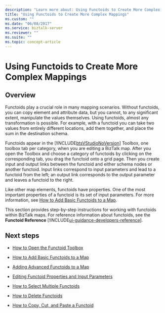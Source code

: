 ```yaml
---
description: "Learn more about: Using Functoids to Create More Complex Mappings"
title: "Using Functoids to Create More Complex Mappings"
ms.custom: ""
ms.date: "06/08/2017"
ms.service: biztalk-server
ms.reviewer: ""
ms.suite: ""
ms.topic: concept-article
---
```

# Using Functoids to Create More Complex Mappings

## Overview
Functoids play a crucial role in many mapping scenarios. Without functoids, you can copy element and attribute data, but you cannot, to any significant extent, manipulate the values themselves. Using functoids, almost any transformation is possible. For example, with a functoid you can take two values from entirely different locations, add them together, and place the sum in the destination schema.  
  
 Functoids appear in the [!INCLUDE[btsVStudioNoVersion](../includes/btsvstudionoversion-md.md)] Toolbox, one toolbox tab per category, when you are editing a BizTalk map. After you open the Toolbox and choose a category of functoids by clicking on the corresponding tab, you drag the functoid onto a grid page. Then you create input and output links between the functoid and either schema nodes or another functoid. Input links correspond to input parameters and lead to a functoid from the left; an output link corresponds to the output parameter and leaves a functoid to the right.  
  
 Like other map elements, functoids have properties. One of the most important properties of a functoid is its set of input parameters. For more information, see [How to Add Basic Functoids to a Map](../core/how-to-add-basic-functoids-to-a-map.md).  
  
 This section provides step-by-step instructions for working with functoids within BizTalk maps. For reference information about functoids, see the **Functoid Reference** [!INCLUDE[ui-guidance-developers-reference](../includes/ui-guidance-developers-reference.md)].
  
## Next steps 
  
-   [How to Open the Functoid Toolbox](../core/how-to-open-the-functoid-toolbox.md)  
  
-   [How to Add Basic Functoids to a Map](../core/how-to-add-basic-functoids-to-a-map.md)  
  
-   [Adding Advanced Functoids to a Map](../core/adding-advanced-functoids-to-a-map.md)  
  
-   [Editing Functoid Properties and Input Parameters](../core/editing-functoid-properties-and-input-parameters.md)  
  
-   [How to Select Multiple Functoids](../core/how-to-select-multiple-functoids.md)  
  
-   [How to Delete Functoids](../core/how-to-delete-functoids.md)  
  
-   [How to Copy, Cut, and Paste a Functoid](../core/how-to-copy-cut-and-paste-a-functoid.md)
